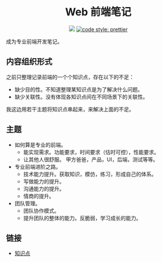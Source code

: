<h1 align="center">Web 前端笔记</h1>
<p align="center">
  <a href="https://gitter.im/iamjoel/front-end-note">
    <img src="https://badges.gitter.im/Join Chat.svg"></a>
  <a href="https://github.com/prettier/prettier">
    <img src="https://img.shields.io/badge/code_style-prettier-ff69b4.svg?style=flat-square" alt="code style: prettier">
  </a>
</p>

成为专业前端开发笔记。

## 内容组织形式
之前只整理记录前端的一个个知识点，存在以下的不足：
* 缺少目的性。不知道整理某知识点是为了解决什么问题。
* 缺少关联性。没有体现各知识点间在不同场景下的关联性。

我这边用若干主题将知识点串起来，来解决上面的不足。

## 主题
* 如何算是专业的前端。
  * 能实现需求。功能要求，时间要求（估时可控），性能要求。
  * 让其他人很舒服。 甲方爸爸，产品，UI，后端，测试等等。
* 专业前端进阶之路。
  * 技术能力提升。获取知识，模仿，练习，形成自己的体系。
  * 写做能力的提升。
  * 沟通能力的提升。
  * 情商的提升。
* 团队管理。
  * 团队协作模式。
  * 提升团队的整体的能力。反脆弱，学习成长的能力。

## 链接
* [知识点](point.md)